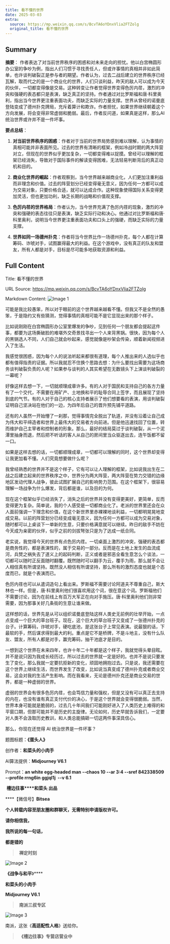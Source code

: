 ```yaml
---
title: 看不懂的世界
date: 2025-03-03
extra:
  source: https://mp.weixin.qq.com/s/BcvTA6oYDnxVlia2FTZolg
  original_title: 看不懂的世界
---
```

## Summary
**摘要**：
作者表达了对当前世界秩序的困惑和对未来走向的担忧。他以白宫椭圆形办公室的争吵为例，指出人们习惯于寻找责任人，但或许事情的真相并非如此简单，也许谈判破裂正是参与者的期望。作者认为，过去二战后建立的世界秩序已经瓦解，取而代之的是一个商业化的世界，人们只谈利益，昨天的敌人可以成为今天的伙伴，一切都变得像是交易。这种转变让作者觉得世界变得色厉内荏，激烈的冲突和强硬的表态都只是表演，缺乏真正的坚持。作者通过对比罗斯福和唐·科里奥利，指出当今世界更注重表面功夫，而缺乏实际的力量支撑。世界从曾经的诺曼底登陆变成了德州扑克牌局，充斥着算计和欺诈。作者担忧，如果世界继续朝着这个方向发展，将会变得非常虚弱和脆弱。最后，作者反问道，如果真是这样，那么AI统治世界或许并不是一件坏事。

**要点总结**：

1.  **对当前世界秩序的困惑**：作者对于当前的世界局势感到难以理解，认为事情的真相可能并非表面所见。过去的世界有清晰的框架，例如冷战时期的两大阵营对立，但现在的世界似乎更加复杂，一切都变得难以捉摸。曾经可以理解的框架已经消失，导致对于国际事件的解读变得困难，无法轻易判断背后的真正动机和目的。

2.  **商业化世界的崛起**：作者观察到，当今世界越来越商业化，人们更加注重利益而非理念和价值。过去的阵营划分已经变得毫无意义，因为任何一方都可以成为交易对象，只要价格合适，就可以达成合作。这种现象使得国际关系变得更加灵活，但也更加功利，缺乏长期的战略和价值观支撑。

3.  **色厉内荏的世界格局**：作者认为，当今世界充满了色厉内荏的现象，激烈的冲突和强硬的表态往往只是表演，缺乏实际行动和决心。他通过对比罗斯福和唐·科里奥利，说明当今世界更注重表面功夫和口头上的强硬，而缺乏实际的力量支撑。

4.  **世界如同一场德州扑克**：作者将当今世界比作一场德州扑克，每个人都在计算筹码、诈唬对手，试图赢得最大的利益。在这个游戏中，没有真正的队友和盟友，所有人都是对手，目标是尽可能多地获取资源和利益。


## Full Content
Title: 看不懂的世界

URL Source: https://mp.weixin.qq.com/s/BcvTA6oYDnxVlia2FTZolg

Markdown Content:
![Image 1](https://mmbiz.qpic.cn/mmbiz_jpg/Ia6gU9JNtkoVBr0dahIVNP0dsLw7D6Xuh71JQkCmg3RduVTSJDDoffEkSZ7Mtt0pJAF6DzG3mBib41tTEDCwnqA/640?wx_fmt=jpeg&from=appmsg)

可能是我比较愚笨，所以对于眼前的这个世界越来越看不懂。但我又不是全然的愚笨，于是隐约又有些猜测，觉得事情的真相可能不是它显现出来的那个样子。

比如说刚刚在白宫椭圆形办公室里爆发的争吵，见到任何一个朋友都会提起这件事，都要为这场撕破脸的难堪外交奇景找寻出一个人来背黑锅。很快，因为每个人的黑锅选人不同，人们自己就会吵起来，感觉就像是吵架会传染，顺着新闻视频进入了生活。

我感觉很困惑，因为每个人的说法听起来都很有道理，每个人推出来的人选似乎也都有值得指责的证据。所以我就忍不住换个思路去想：为什么要找出需要为这场商务谈判破裂负责的人呢？如果参与谈判的人其实希望在无数镜头下上演谈判破裂的一幕呢？

好像这样去想一下，一切就顺理成章许多。有的人对于国民和支持自己的各方力量有了一个交代，不需要在用矿产、土地换和平的耻辱合同上签字，而且展现了坚持到底的气节。有的人对于自己的核心支持者展示了他们想要看的表演，用谈判破裂证明自己坚决站在他们的一边，为四年后自己的晋升预先铺平道路。

还有的人虽然一开始懵了一刹那，觉得事情完全脱出了轨道，并没有沿着让自己成为伟大和平缔造者和世界上最伟大的交易者方向前进。但是他迅速找回了位置，转而维护自己主宰者和控制者的形象。那么，最好的结局莫过于谈判破裂，从一个泥潭里抽身而退，然后把不听话的客人从自己的房间里当众驱逐出去，连午饭都不留一口。

如果是这样去想的话，一切都顺理成章，一切都可以理解的同时，这个世界却变得让我更加看不懂。人们究竟想要做什么呢？

我曾经熟悉的世界并不是这个样子，它有可以让人理解的框架，比如说我出生在二战之后建立起来的世界秩序之中，世界分为两大阵营，两大阵营在势力交错的边缘地区发动代理人战争，彼此试图扩展自己的影响势力范围。在这个框架下，很容易理解一场战争为什么爆发，背后都是谁，以及目的为何。

现在这个框架似乎已经消失了，消失之后的世界并没有变得更美好，更简单，反而变得更为复杂。简单说，我的个人感受是一切都商业化了。老派的世界里还会在众人面前强调一下理念和价值，在这个新世界里赤裸裸地谈利益，一切都明晃晃地变成交易。以前的阵营划分已经变成毫无意义，因为任何一方都可以成为交易对象，随时都可以上桌谈下一单新的生意，只要价格满意就可以继续。昨日的敌手不妨在今天成为亲密的伙伴，似乎之前的剑拔弩张只是为了达成一纸合同。

老实说，我觉得今天的世界有点色厉内荏。一切桌面上激烈的冲突，强硬的表态都是商务性的，都是表演性的，属于交易的一部分。反而是在土地上发生的血流成河，兵燹之祸失去了道义上的起码判断，正义或者是邪恶全看生意怎么个谈法，一切都可以随时正反面随时翻覆。既然随时可以翻手为云，覆手为雨，那么就不会让人相信真有所谓坚持。既然没人相信有所谓坚持，那么所有的激烈态度也就是个态度而已，就是个表演而已。

色厉内荏也可以从遣词造句上看出来。罗斯福不需要讨论阿道夫不尊重自己，斯大林也一样。但是，唐·科里奥利他们很喜欢用这个词，很在意这个词。罗斯福他们不需要讨论，因为在前线上有百万大军正在向对手施压。唐·科里奥利他们则非常需要，因为那事关好几条街的生意让谁来做。

这样想的话，世界先是从可以组织诺曼底登陆这样人类史无前例的壮举开始，一点点变成一个巨大的草台班子。现在，这个巨大的草台班子又变成了一张德州扑克的台子。计算筹码，诈唬对手，硬吃底池，是这张台子上常见表演。说最狠的话，下最软的手，然后谋求得到最大的利。重点是它不是桥牌，不是斗地主，没有什么队友、盟友，所有人都是对手，赢完筹码，抽干池底才是目的。

一想到这个世界在未来四年，也许十年二十年都是这个样子，我就觉得头晕目眩。并不是说只因为我成长经历过，所以过去的世界就一定是好的。也并不是说只要发生了变化，那么我就一定要抗拒新的变化，顽固地拥抱过去。只是说，我还需要在这个世界上继续生活，而世界发生了改变，比如说当真变成了德州扑克或者商业交易，这会对我的生活产生影响。而在我看来，无论是德州扑克还是商业交易的世界，都是一种虚弱的世界。

虚弱的世界会有很多色厉内荏，也会笃信力量和强权，但是又没有可以真正去支持的内在，也没有谁有真正支付代价的决心，于是这个世界就会变得很脆弱。当然，世界本身可能就是脆弱的，过去几十年间我们可能刚好进入了人类历史上难得的和平窗口期，但那可能并不是历史的主旋律。无论如何，历史早就告诉我们，一定要对人类不会汲取历史教训，和人类总能搞砸一切这两件事深具信心。

那么，你现在还觉得 AI 统治世界是一件坏事？

题图标题：**《蛋头人》**

创作者：**和菜头的小肉手**

AI算法提供：**Midjourney V6.1**

Prompt：________an white egg-headed man --chaos 10 --ar 3:4 --sref 842338509 --profile rrng6in ggjql1j______  \--v 6.1__

 **槽边往事****和菜头 出品**

****【微信号】****Bitsea**** 

**个人转载内容至朋友圈和群聊天，无需特别申请版权许可。**

**请你相信我，**

**我所说的每一句话，**

**都是错的**

>  **禅定时刻**

![Image 2](https://mmbiz.qpic.cn/mmbiz_jpg/Ia6gU9JNtkoVBr0dahIVNP0dsLw7D6Xu42eAZV2Q2Kby7jRlVN3vUFZVujickiceh2ibnGsQKIucB6sd5JuQKjRpw/640?wx_fmt=jpeg&from=appmsg)

**《战争与和平**》****

**和菜头的小肉手**

**Midjourney V6.1**

>  **南派三叔专区**

![Image 3](https://mmbiz.qpic.cn/mmbiz_jpg/Ia6gU9JNtkoVBr0dahIVNP0dsLw7D6XuMO3aown2QsVezYQwibwCiaJI9Eadfv2QmPCUjCzqV15v8owMSAfrVyhw/640?wx_fmt=jpeg&from=appmsg)

南派，这张《**高适配性人格**》送给你。

>  **《槽边往事》专营店营业中**

